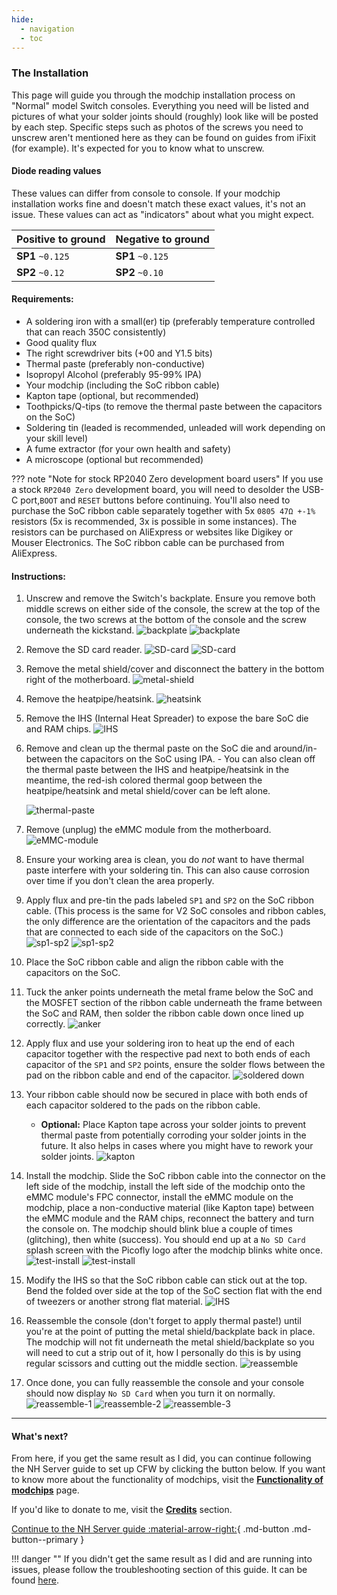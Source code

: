 ```yaml
---
hide:
  - navigation
  - toc
---
```


### **The Installation**

This page will guide you through the modchip installation process on "Normal" model Switch consoles. Everything you need will be listed and pictures of what your solder joints should (roughly) look like will be posted by each step.
Specific steps such as photos of the screws you need to unscrew aren't mentioned here as they can be found on guides from iFixit (for example). It's expected for you to know what to unscrew.

#### Diode reading values

These values can differ from console to console. If your modchip installation works fine and doesn't match these exact values, it's not an issue. These values can act as "indicators" about what you might expect.

| Positive to ground     | Negative to ground     |
| ---------------------- | ---------------------- |
| **SP1**  `~0.125`      | **SP1**  `~0.125`      |
| **SP2**  `~0.12`       | **SP2**  `~0.10`       |

#### Requirements:

- A soldering iron with a small(er) tip (preferably temperature controlled that can reach 350C consistently)
- Good quality flux
- The right screwdriver bits (+00 and Y1.5 bits)
- Thermal paste (preferably non-conductive)
- Isopropyl Alcohol (preferably 95-99% IPA)
- Your modchip (including the SoC ribbon cable)
- Kapton tape (optional, but recommended)
- Toothpicks/Q-tips (to remove the thermal paste between the capacitors on the SoC)
- Soldering tin (leaded is recommended, unleaded will work depending on your skill level)
- A fume extractor (for your own health and safety)
- A microscope (optional but recommended)

??? note "Note for stock RP2040 Zero development board users"
     If you use a stock `RP2040 Zero` development board, you will need to desolder the USB-C port,`BOOT` and `RESET` buttons before continuing. You'll also need to purchase the SoC ribbon cable separately together with 5x `0805 47Ω +-1%` resistors (5x is recommended, 3x is possible in some instances).
     The resistors can be purchased on AliExpress or websites like Digikey or Mouser Electronics. The SoC ribbon cable can be purchased from AliExpress.

#### Instructions:

1. Unscrew and remove the Switch's backplate. Ensure you remove both middle screws on either side of the console, the screw at the top of the console, the two screws at the bottom of the console and the screw underneath the kickstand.
     ![backplate](../img/normal_img/1.JPG)
     ![backplate](../img/normal_img/2.JPG)

2. Remove the SD card reader.
     ![SD-card](../img/normal_img/3.JPG)
     ![SD-card](../img/normal_img/4.JPG)

3. Remove the metal shield/cover and disconnect the battery in the bottom right of the motherboard.
     ![metal-shield](../img/normal_img/5.JPG)

4. Remove the heatpipe/heatsink.
     ![heatsink](../img/normal_img/6.JPG)

5. Remove the IHS (Internal Heat Spreader) to expose the bare SoC die and RAM chips.
     ![IHS](../img/normal_img/7.JPG)

6. Remove and clean up the thermal paste on the SoC die and around/in-between the capacitors on the SoC using IPA.
       - You can also clean off the thermal paste between the IHS and heatpipe/heatsink in the meantime, the red-ish colored thermal goop between the heatpipe/heatsink and metal shield/cover can be left alone.

     ![thermal-paste](../img/normal_img/8.JPG)

7. Remove (unplug) the eMMC module from the motherboard.
     ![eMMC-module](../img/normal_img/9.JPG)

8. Ensure your working area is clean, you do *not* want to have thermal paste interfere with your soldering tin. This can also cause corrosion over time if you don't clean the area properly.

9. Apply flux and pre-tin the pads labeled `SP1` and `SP2` on the SoC ribbon cable. (This process is the same for V2 SoC consoles and ribbon cables, the only difference are the orientation of the capacitors and the pads that are connected to each side of the capacitors on the SoC.)
     ![sp1-sp2](../img/normal_img/sp1-sp2/not-tinned.JPG)
     ![sp1-sp2](../img/normal_img/sp1-sp2/tinned.JPG)

10. Place the SoC ribbon cable and align the ribbon cable with the capacitors on the SoC.

11. Tuck the anker points underneath the metal frame below the SoC and the MOSFET section of the ribbon cable underneath the frame between the SoC and RAM, then solder the ribbon cable down once lined up correctly.
     ![anker](../img/normal_img/lined-up.jpg)

12. Apply flux and use your soldering iron to heat up the end of each capacitor together with the respective pad next to both ends of each capacitor of the `SP1` and `SP2` points, ensure the solder flows between the pad on the ribbon cable and end of the capacitor.
     ![soldered down](../img/normal_img/soldered-down.jpg)

13. Your ribbon cable should now be secured in place with both ends of each capacitor soldered to the pads on the ribbon cable.
       - **Optional:** Place Kapton tape across your solder joints to prevent thermal paste from potentially corroding your solder joints in the future. It also helps in cases where you might have to rework your solder joints.
       ![kapton](../img/normal_img/13-kapton.jpg)

14. Install the modchip. Slide the SoC ribbon cable into the connector on the left side of the modchip, install the left side of the modchip onto the eMMC module's FPC connector, install the eMMC module on the modchip, place a non-conductive material (like Kapton tape) between the eMMC module and the RAM chips, reconnect the battery and turn the console on. The modchip should blink blue a couple of times (glitching), then white (success). You should end up at a `No SD Card` splash screen with the Picofly logo after the modchip blinks white once.
     ![test-install](../img/normal_img/12.JPG)
     ![test-install](../img/normal_img/14.JPG)

15. Modify the IHS so that the SoC ribbon cable can stick out at the top. Bend the folded over side at the top of the SoC section flat with the end of tweezers or another strong flat material.
     ![IHS](../img/normal_img/17.jpg)

16. Reassemble the console (don't forget to apply thermal paste!) until you're at the point of putting the metal shield/backplate back in place. The modchip will not fit underneath the metal shield/backplate so you will need to cut a strip out of it, how I personally do this is by using regular scissors and cutting out the middle section.
     ![reassemble](../img/normal_img/16.JPG)

17. Once done, you can fully reassemble the console and your console should now display `No SD Card` when you turn it on normally.
     ![reassemble-1](../img/normal_img/20.JPG)
     ![reassemble-2](../img/normal_img/21.JPG)
     ![reassemble-3](../img/normal_img/22.JPG)

-----

#### What's next?

From here, if you get the same result as I did, you can continue following the NH Server guide to set up CFW by clicking the button below. If you want to know more about the functionality of modchips, visit the [**Functionality of modchips**](../functionality/functionality_of_modchips.md) page.

If you'd like to donate to me, visit the [**Credits**](../credits/credits.md) section.

[Continue to the NH Server guide :material-arrow-right:](https://switch.hacks.guide/){ .md-button .md-button--primary }

!!! danger ""
    If you didn't get the same result as I did and are running into issues, please follow the troubleshooting section of this guide.
    It can be found [here](../troubleshooting/error_codes.md).
